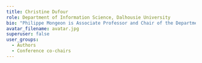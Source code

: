 ```yaml
---
title: Christine Dufour
role: Department of Information Science, Dalhousie University
bio: "Philippe Mongeon is Associate Professor and Chair of the Department of information Science of Dalhousie University, where he runs the [Quantitative Science Studies (QSS) Lab](https://qsslab.ca). He is also the editor-in-chief of [the Canadian Journal of Information and Library Science (CJILS)](https://ojs.lib.uwo.ca/index.php/cjils/index). His research uses bibliometrics and other quantitative methods to study the dynamics and practices of knowledge production, dissemination and use, as well as research evaluation and governance. He works on a broad range of more specific topics, such as research collaboration, scientific misconduct, scholarly publishing, data sharing, research funding, social media, networks, and the evolution of scientific fields."
avatar_filename: avatar.jpg
superuser: false
user_groups:
  - Authors
  - Conference co-chairs
---
```

